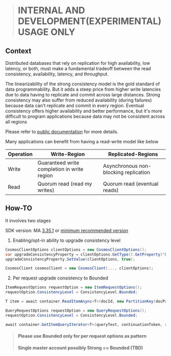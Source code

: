 > # INTERNAL AND DEVELOPMENT(EXPERIMENTAL) USAGE ONLY


## Context
Distributed databases that rely on replication for high availability, low latency, or both, must make a fundamental tradeoff between the read consistency, availability, latency, and throughput. 

The linearizability of the strong consistency model is the gold standard of data programmability. But it adds a steep price from higher write latencies due to data having to replicate and commit across large distances. Strong consistency may also suffer from reduced availability (during failures) because data can't replicate and commit in every region. Eventual consistency offers higher availability and better performance, but it's more difficult to program applications because data may not be consistent across all regions


Please refer to [public documentation](https://learn.microsoft.com/en-us/azure/cosmos-db/consistency-levels) for more details.


Many applications can benefit from having a read-write model like below

| Operation | Write-Region | Replicated-Regions |
|---|---|---|
|Write | Guaranteed write completion in write region | Asynchronous non-blocking replication  |
|Read | Quorum read (read my writes)  | Quorum read (eventual reads) |



## How-TO
It involves two stages

SDK version: MA [3.35.1](https://github.com/Azure/azure-cosmos-dotnet-v3/blob/master/changelog.md#-3351---2023-06-27) or [minimum recommended version](https://github.com/Azure/azure-cosmos-dotnet-v3/blob/master/changelog.md#-recommended-version)

1. Enabling/opt-in ability to upgrade consistency level 
```C#
CosmosClientOptions clientOptions = new CosmosClientOptions();
var upgradeConsistencyProperty = clientOptions.GetType().GetProperty("EnableUpgradeConsistencyToLocalQuorum", BindingFlags.NonPublic | BindingFlags.Instance);
upgradeConsistencyProperty.SetValue(clientOptions, true);

CosmosClient cosmosClient = new CosmosClient(..., clientOptions);
```

2. Per request upgrade consistency to Bounded 
```C#
ItemRequestOptions requestOption = new ItemRequestOptions();
requestOption.ConsistencyLevel = ConsistencyLevel.Bounded;

T item = await container.ReadItemAsync<T>(docId, new PartitionKey(docPartitionKey), requestOption);
```

```C#
QueryRequestOptions requestOption = new QueryRequestOptions();
requestOption.ConsistencyLevel = ConsistencyLevel.Bounded;

await container.GetItemQueryIterator<T>(queryText, continuationToken, requestOption);
```


> #### Please use Bounded only for per request options as pattern
> #### Single master account possibly Strong == Bounded (**TBD**)